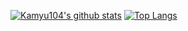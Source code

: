 [![Kamyu104's github stats](https://github-readme-stats.vercel.app/api?username=kamyu104&show_icons=true&line_height=21&show_icons=true&theme=vue)](https://github.com/anuraghazra/github-readme-stats)
[![Top Langs](https://github-readme-stats.vercel.app/api/top-langs/?username=kamyu104&show_icons=true&layout=compact&theme=vue)](https://github.com/anuraghazra/github-readme-stats)
